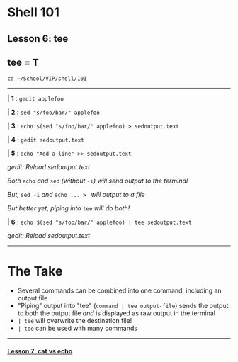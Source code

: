 # Shell 101
## Lesson 6: tee
## tee = T

`cd ~/School/VIP/shell/101`

___

| **1** : `gedit applefoo`

| **2** : `sed "s/foo/bar/" applefoo`

| **3** : `echo $(sed "s/foo/bar/" applefoo) > sedoutput.text`

| **4** : `gedit sedoutput.text`

| **5** : `echo "Add a line" >> sedoutput.text`

*gedit: Reload sedoutput.text*

*Both* `echo` *and* `sed` *(without* `-i`*) will send output to the terminal*

*But,* `sed -i` *and* `echo ... > ` *will output to a file*

*But better yet, piping into* `tee` *will do both!*

| **6** : `echo $(sed "s/foo/bar/" applefoo) | tee sedoutput.text`

*gedit: Reload sedoutput.text*

___

# The Take

- Several commands can be combined into one command, including an output file
- "Piping" output into "tee" (`command | tee output-file`) sends the output to both the output file *and* is displayed as raw output in the terminal
- `| tee` will overwrite the destination file!
- `| tee` can be used with many commands

___

#### [Lesson 7: cat vs echo](https://github.com/inkVerb/vip/blob/master/101-shell/Lesson-07.md)
